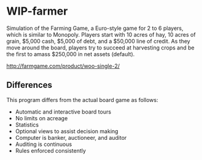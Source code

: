# WIP-farmer
Simulation of the Farming Game, a Euro-style game for 2 to 6 players, which is similar to Monopoly. Players start with 10 acres of hay, 10 acres of grain, $5,000 cash, $5,000 of debt, and a $50,000 line of credit. As they move around the board, players try to succeed at harvesting crops and be the first to amass $250,000 in net assets (default).

http://farmgame.com/product/woo-single-2/

## Differences ##
This program differs from the actual board game as follows:

- Automatic and interactive board tours
- No limits on acreage
- Statistics
- Optional views to assist decision making
- Computer is banker, auctioneer, and auditor
- Auditing is continuous
- Rules enforced consistently

